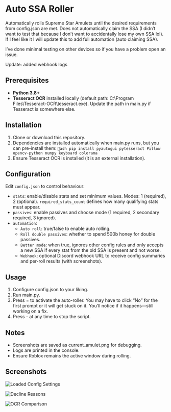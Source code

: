 # Auto SSA Roller

Automatically rolls Supreme Star Amulets until the desired requirements from config.json are met. Does not automatically claim the SSA (I didn’t want to test that because I don’t want to accidentally lose my own SSA lol). If I feel like it I will update this to add full automation (auto claiming SSA).

I’ve done minimal testing on other devices so if you have a problem open an issue.

Update: added webhook logs

## Prerequisites
- **Python 3.8+**
- **Tesseract OCR** installed locally (default path: C:\Program Files\Tesseract-OCR\tesseract.exe). Update the path in main.py if Tesseract is somewhere else.

## Installation
1. Clone or download this repository.
2. Dependencies are installed automatically when main.py runs, but you can pre-install them:
   `ash
   pip install pyautogui pytesseract Pillow opencv-python numpy keyboard colorama
   `
3. Ensure Tesseract OCR is installed (it is an external installation).

## Configuration
Edit `config.json` to control behaviour:
- `stats`: enable/disable stats and set minimum values. Modes: 1 (required), 2 (optional). `required_stats_count` defines how many qualifying stats must appear.
- `passives`: enable passives and choose mode (1 required, 2 secondary required, 3 ignored).
- `automation`:
  - `Auto roll`: true/false to enable auto rolling.
  - `Roll double passives`: whether to spend 500b honey for double passives.
  - `Better mode`: when true, ignores other config rules and only accepts a new SSA if every stat from the old SSA is present and not worse.
  - `Webhook`: optional Discord webhook URL to receive config summaries and per-roll results (with screenshots).

## Usage
1. Configure config.json to your liking.
2. Run main.py.
3. Press = to activate the auto-roller. You may have to click “No” for the first prompt or it will get stuck on it. You’ll notice if it happens—still working on a fix.
4. Press - at any time to stop the script.

## Notes
- Screenshots are saved as current_amulet.png for debugging.
- Logs are printed in the console.
- Ensure Roblox remains the active window during rolling.

## Screenshots

![Loaded Config Settings](docs/loaded-config.png)

![Decline Reasons](docs/declined-example.png)

![OCR Comparison](docs/ocr-comparison.png)


